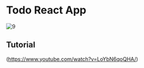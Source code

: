 # Todo React App
![9](https://github.com/user-attachments/assets/efa3bd90-d7f1-4d6a-8516-730d973c2ef9)

## Tutorial
(https://www.youtube.com/watch?v=LoYbN6qoQHA/)
